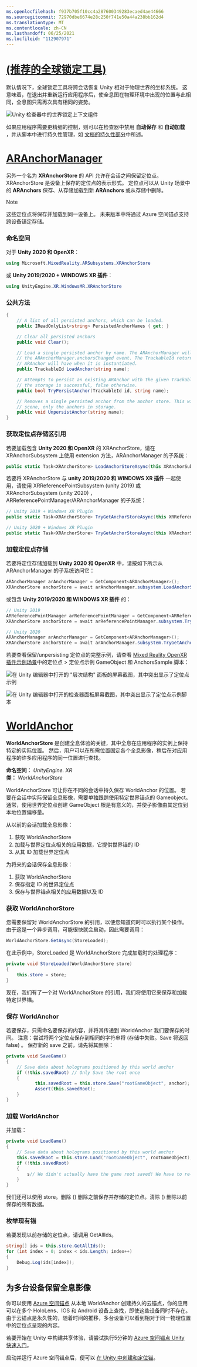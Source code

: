 ```yaml
---
ms.openlocfilehash: f937b705f10cc4a287600349283ecaed4ae44666
ms.sourcegitcommit: 72970dbe6674e28c250f741e50a44a238bb162d4
ms.translationtype: MT
ms.contentlocale: zh-CN
ms.lasthandoff: 06/25/2021
ms.locfileid: "112907971"
---
```

# <a name="world-locking-tools-recommended"></a>[ (推荐的全球锁定工具) ](#tab/wlt)

默认情况下，全球锁定工具将跨会话恢复 Unity 相对于物理世界的坐标系统。 这意味着，在退出并重新运行应用程序后，使全息图在物理环境中出现的位置与此相同，全息图只需再次具有相同的姿势。

![Unity 检查器中的世界锁定上下文组件](../../images/world-locking-tools-img-02.png)

如果应用程序需要更精细的控制，则可以在检查器中禁用 **自动保存** 和 **自动加载** ，并从脚本中进行持久性管理，如 [文档的持久性部分](https://microsoft.github.io/MixedReality-WorldLockingTools-Unity/DocGen/Documentation/Concepts/Advanced/Persistence.html)中所述。

# <a name="aranchormanager"></a>[ARAnchorManager](#tab/anchorstore)

另外一个名为 **XRAnchorStore** 的 API 允许在会话之间保留定位点。 XRAnchorStore 是设备上保存的定位点的表示形式。 定位点可以从 Unity 场景中的 **ARAnchors** 保存、从存储加载到新 **ARAnchors** 或从存储中删除。

> [!NOTE]
> 这些定位点将保存并加载到同一设备上。 未来版本中将通过 Azure 空间锚点支持跨设备锚定存储。

### <a name="namespaces"></a>命名空间

对于 **Unity 2020 和 OpenXR**： 

``` cs
using Microsoft.MixedReality.ARSubsystems.XRAnchorStore
```

或 **Unity 2019/2020 + WINDOWS XR 插件**： 

```cs 
using UnityEngine.XR.WindowsMR.XRAnchorStore
```

### <a name="public-methods"></a>公共方法

```cs 
{
    // A list of all persisted anchors, which can be loaded.
    public IReadOnlyList<string> PersistedAnchorNames { get; }

    // Clear all persisted anchors
    public void Clear();

    // Load a single persisted anchor by name. The ARAnchorManager will create this new anchor and report it in
    // the ARAnchorManager.anchorsChanged event. The TrackableId returned here is the same TrackableId the
    // ARAnchor will have when it is instantiated.
    public TrackableId LoadAnchor(string name);

    // Attempts to persist an existing ARAnchor with the given TrackableId to the local store. Returns true if
    // the storage is successful, false otherwise.
    public bool TryPersistAnchor(TrackableId id, string name);

    // Removes a single persisted anchor from the anchor store. This will not affect any ARAnchors in the Unity
    // scene, only the anchors in storage.
    public void UnpersistAnchor(string name);
}
```

### <a name="getting-an-anchor-store-reference"></a>获取定位点存储区引用 

若要加载包含 **Unity 2020 和 OpenXR** 的 XRAnchorStore，请在 XRAnchorSubsystem 上使用 extension 方法，ARAnchorManager 的子系统：

``` cs
public static Task<XRAnchorStore> LoadAnchorStoreAsync(this XRAnchorSubsystem anchorSubsystem)
```

若要将 XRAnchorStore 与 **unity 2019/2020 和 WINDOWS XR 插件** 一起使用，请使用 XRReferencePointSubsystem (unity 2019) 或 XRAnchorSubsystem (unity 2020) ，ARReferencePointManager/ARAnchorManager 的子系统：

```cs
// Unity 2019 + Windows XR Plugin
public static Task<XRAnchorStore> TryGetAnchorStoreAsync(this XRReferencePointSubsystem anchorSubsystem);

// Unity 2020 + Windows XR Plugin
public static Task<XRAnchorStore> TryGetAnchorStoreAsync(this XRAnchorSubsystem anchorSubsystem);
```

### <a name="loading-an-anchor-store"></a>加载定位点存储

若要将定位存储加载到 **Unity 2020 和 OpenXR** 中，请按如下所示从 ARAnchorManager 的子系统访问它：

``` cs
ARAnchorManager arAnchorManager = GetComponent<ARAnchorManager>();
XRAnchorStore anchorStore = await arAnchorManager.subsystem.LoadAnchorStoreAsync();
```

或包含 **Unity 2019/2020 和 WINDOWS XR 插件** 的：

``` cs
// Unity 2019
ARReferencePointManager arReferencePointManager = GetComponent<ARReferencePointManager>();
XRAnchorStore anchorStore = await arReferencePointManager.subsystem.TryGetAnchorStoreAsync();

// Unity 2020
ARAnchorManager arAnchorManager = GetComponent<ARAnchorManager>();
XRAnchorStore anchorStore = await arAnchorManager.subsystem.TryGetAnchorStoreAsync();
```

若要查看保留/unpersisting 定位点的完整示例，请查看 [Mixed Reality OpenXR 插件示例场景](../../xr-project-setup.md#unity-sample-projects-for-openxr-and-hololens-2)中的定位点 > 定位点示例 GameObject 和 AnchorsSample 脚本：

![在 Unity 编辑器中打开的 "层次结构" 面板的屏幕截图，其中突出显示了定位点示例](../../images/openxr-features-img-04.png)

![在 Unity 编辑器中打开的检查器面板屏幕截图，其中突出显示了定位点示例脚本](../../images/openxr-features-img-05.png)

# <a name="worldanchor"></a>[WorldAnchor](#tab/worldanchor)

**WorldAnchorStore** 是创建全息体验的关键，其中全息在应用程序的实例上保持特定的实际位置。 然后，用户可以在所需位置固定各个全息影像，稍后在对应用程序的许多应用程序的同一位置进行查找。

**命名空间：** *UnityEngine. XR*<br>
**类：** *WorldAnchorStore*

WorldAnchorStore 可让你在不同的会话中持久保存 WorldAnchor 的位置。 若要在会话中实际保留全息影像，需要单独跟踪使用特定世界锚点的 Gameobject。 通常，使用世界定位点创建 GameObject 根是有意义的，并使子影像由其定位到本地位置偏移量。

从以前的会话加载全息影像：

1. 获取 WorldAnchorStore
2. 加载与世界定位点相关的应用数据，它提供世界锚的 ID
3. 从其 ID 加载世界定位点

为将来的会话保存全息影像：

1. 获取 WorldAnchorStore
2. 保存指定 ID 的世界定位点
3. 保存与世界锚点相关的应用数据以及 ID

### <a name="getting-the-worldanchorstore"></a>获取 WorldAnchorStore

您需要保留对 WorldAnchorStore 的引用，以便您知道何时可以执行某个操作。 由于这是一个异步调用，可能很快就会启动，因此需要调用：

```cs
WorldAnchorStore.GetAsync(StoreLoaded);
```

在此示例中，StoreLoaded 是 WorldAnchorStore 完成加载时的处理程序：

```cs
private void StoreLoaded(WorldAnchorStore store)
{
    this.store = store;
}
```

现在，我们有了一个对 WorldAnchorStore 的引用，我们将使用它来保存和加载特定世界锚。

### <a name="saving-a-worldanchor"></a>保存 WorldAnchor

若要保存，只需命名要保存的内容，并将其传递到 WorldAnchor 我们要保存的时间。 注意：尝试将两个定位点保存到相同的字符串将 (存储中失败。Save 将返回 false) 。 保存新的 save 之前，请先将其删除：

```cs
private void SaveGame()
{
    // Save data about holograms positioned by this world anchor
    if (!this.savedRoot) // Only Save the root once
    {
           this.savedRoot = this.store.Save("rootGameObject", anchor);
           Assert(this.savedRoot);
    }
}
```

### <a name="loading-a-worldanchor"></a>加载 WorldAnchor

并加载：

```cs
private void LoadGame()
{
    // Save data about holograms positioned by this world anchor
    this.savedRoot = this.store.Load("rootGameObject", rootGameObject);
    if (!this.savedRoot)
    {
        s// We didn't actually have the game root saved! We have to re-place our objects or start over
    }
}
```

我们还可以使用 store。删除 () 删除之前保存并存储的定位点。清除 () 删除以前保存的所有数据。

### <a name="enumerating-existing-anchors"></a>枚举现有锚

若要发现以前存储的定位点，请调用 GetAllIds。

```cs
string[] ids = this.store.GetAllIds();
for (int index = 0; index < ids.Length; index++)
{
    Debug.Log(ids[index]);
}
```

## <a name="persisting-holograms-for-multiple-devices"></a>为多台设备保留全息影像

你可以使用 <a href="/azure/spatial-anchors/overview" target="_blank">Azure 空间锚点</a> 从本地 WorldAnchor 创建持久的云锚点，你的应用可以在多个 HoloLens、IOS 和 Android 设备上查找，即使这些设备同时不存在。  由于云锚点是永久性的，随着时间的推移，多台设备可以看到相对于同一物理位置中的定位点呈现的内容。

若要开始在 Unity 中构建共享体验，请尝试执行5分钟的 <a href="/azure/spatial-anchors/unity-overview" target="_blank">Azure 空间锚点 Unity 快速入门</a>。

启动并运行 Azure 空间锚点后，便可以 <a href="/azure/spatial-anchors/concepts/create-locate-anchors-unity" target="_blank">在 Unity 中创建和定位锚</a>。